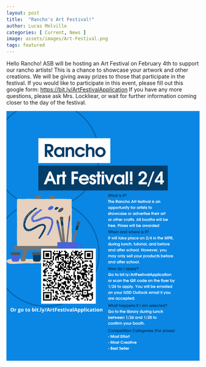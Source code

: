 ```yaml
---
layout: post
title:  "Rancho's Art Festival!"
author: Lucas Melville
categories: [ Current, News ]
image: assets/images/Art-Festival.png
tags: featured 
---
```


Hello Rancho! ASB will be hosting an Art Festival on February 4th to support our rancho artists! This is a chance to showcase your artwork and other creations. 
 We will be giving away prizes to those that participate in the festival.
 If you would like to participate in this event, please fill out this google form:
https://bit.ly/ArtFestivalApplication  If you have any more questions, please ask Mrs. Lockliear, or wait for further information coming closer to the day of the festival.
 
 ![JPEG](/assets/images/Art-Festival.png)
